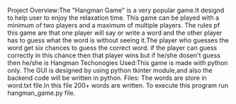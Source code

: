 Project Overview:The "Hangman Game" is a very popular game.It designd to help user to enjoy the relaxation time.
This game can be played with a minimum of two players and a maximum of multiple players.
The rules pf this game are that one player will say or write a word and the other player has to guess what the word is without seeing it.The player who guesses the word get six chances to guess the correct word.
if the player can guess correctly in this chance then that player wins but if he/she dosen't guess then he/she is Hangman
Techonogies Used:This game is made with python only.
The GUI is designed by using python tkinter module,and also the backend code will be written in python.
Files:
The words are store in word.txt file.In this file 200+ words are written.
To execute this program run hangman_game.py file.
